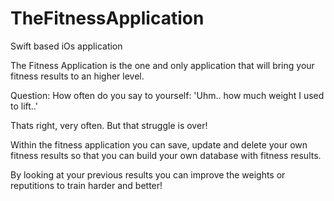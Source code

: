 # TheFitnessApplication
Swift based iOs application



The Fitness Application is the one and only application that will bring your fitness results to an higher level.

Question:
How often do you say to yourself: 'Uhm.. how much weight I used to lift..' 

Thats right, very often. But that struggle is over!

Within the fitness application you can save, update and delete your own fitness results so that you can build your own database with fitness results.

By looking at your previous results you can improve the weights or reputitions to train harder and better!
